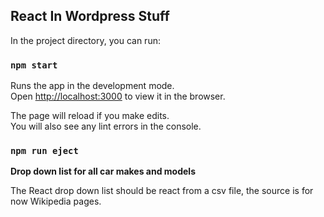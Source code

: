 
## React In Wordpress Stuff

In the project directory, you can run:

### `npm start`

Runs the app in the development mode.<br>
Open [http://localhost:3000](http://localhost:3000) to view it in the browser.

The page will reload if you make edits.<br>
You will also see any lint errors in the console.



### `npm run eject`

**Drop down list for all car makes and models**

The React drop down list should be react from a csv file, 
the source is for now Wikipedia pages.
